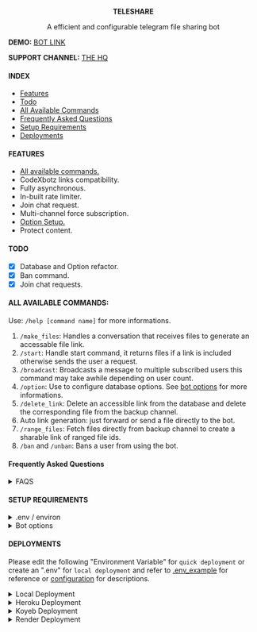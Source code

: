 <p align="center"><b>TELESHARE</b></p>
<p align="center">A efficient and configurable telegram file sharing bot</p>

**DEMO:** [BOT LINK](https://t.me/TelezhareBot?start=IjIwMjQtMDUtMzAgMjM6NTM6Mjci)

**SUPPORT CHANNEL:** [THE HQ](https://t.me/zawshq)

#### INDEX
* [Features](#features)
* [Todo](#todo)
* [All Available Commands](#all-available-commands)
* [Frequently Asked Questions](#frequently-asked-questions)
* [Setup Requirements](#setup-requirements)
* [Deployments](#deployments)

#### FEATURES
- [All available commands.](#all-available-commands)
- CodeXbotz links compatibility.
- Fully asynchronous.
- In-built rate limiter.
- Join chat request.
- Multi-channel force subscription.
- [Option Setup.](#bot-options)
- Protect content.

#### TODO
- [x] Database and Option refactor.
- [x] Ban command.
- [x] Join chat requests.

#### ALL AVAILABLE COMMANDS:
Use: `/help [command name]` for more informations.

1. `/make_files`: Handles a conversation that receives files to generate an accessable file link.
2. `/start`: Handle start command, it returns files if a link is included otherwise sends the user a request.
3. `/broadcast`: Broadcasts a message to multiple subscribed users
this command may take awhile depending on user count.
4. `/option`: Use to configure database options. See [bot options](#bot-options) for more informations.
5. `/delete_link`: Delete an accessible link from the database and delete the corresponding file from the backup channel.
6. Auto link generation: just forward or send a file directly to the bot.
7. `/range_files`: Fetch files directly from backup channel to create a sharable link of ranged file ids.
8. `/ban` and `/unban`: Bans a user from using the bot.

#### Frequently Asked Questions
<details>
<summary>FAQS</summary>

1. How do i disable automatic deletation:

```
/option AUTO_DELETE_SECONDS 0
```

2. Can I disable file backup? It depends on your use case. By default, the bot automatically grabs the files through the Telegram server. If you need to use the links in the future on another bot, backing up the files is mandatory.
3. How to turn on join chat request?

set `PRIVATE_REQUEST` from .env or environment variable to `True`


</details>

#### SETUP REQUIREMENTS
<details id="environment">
<summary>.env / environ</summary>

> You can set up the configuration using either a `.env` file or an `environ variable`. Please refer to the [.env_example](.env_example) file as a reference. Don't forget to add `[` and `]` or brackets if required, as shown in the example file.

[Telegram website](https://my.telegram.org/auth)
- API_ID
- API_HASH

[Bot father](t.me/BotFather)
- BOT_TOKEN

[Mongo database](https://www.mongodb.com)
- MONGO_DB_URL = mongodb+srv

Bot Config
- `BOT_WORKER (int)`: amount of bot workers, default to 8.
- `BOT_SESSION (int)`: bot session name, reads from bot directory.
- `BOT_MAX_MESSAGE_CACHE_SIZE (int)`: amount of message to cache, recommended to cache more than a thousand if your bot is big enough due to scheduling. default to 100.

Main config
- `BACKUP_CHANNEL (int)`: file backup channel.
- `ROOT_ADMINS_ID (list[int])`: bot admins.
- `PRIVATE_REQUEST (bool)`: enable private request on private channel/group. default to `False`.
- `PROTECT_CONTENT (bool)`: disalllow forwarding and saving of files sent by the bot. default to `True`.
- `FORCE_SUB_CHANNELS (list[int] | optional)`: force subscription channels, leave it blank or do not add it on `.env` if you do not need a subscription channel.
- `AUTO_GENERATE_LINK`: toggle auto link generator when file is recieve directly. default to `True`.
</details>

<details id="bot-options">
<summary>Bot options</summary>

- `FORCE_SUB_MESSAGE (str | int)`: message during force subscription.
- `BANNED_USER_MESSAGE (str | int)`: The message to display if user is banned from using the bot.
- `ADDITIONAL_MESSAGE (str | int)`: The message to display after a user recieved a file, set to 0 to disable.
- `START_MESSAGE (str | int)`: a start message.
- `AUTO_DELETE_MESSAGE (str | int)`: an auto delete messages, {} is the amount of minutes.
- `INVALID_LINK_MESSAGE (str | int)`: The message to display when a file link is invalid.
- `FILE_DOES_NOT_EXIST (str | int)`: The message to display when a file does not exists from codexbotz links.

- `AUTO_DELETE_SECONDS (int)`: auto deletion in minutes, is set as {} of AUTO_DELETE_MESSAGE.
- `GLOBAL_MODE (bool)`: toggle everyone to generate a file link.
- `BACKUP_FILES (bool)`: toggle all files to back up.


configure through `/option` command or use `/help option` for more information.

Usage:

    /option key new_value
    /option key [reply to a message]
Example:

    /option AUTO_DELETE_SECONDS 600
    /option FORCE_SUB_MESSAGE [reply to a message.]
</details>

#### DEPLOYMENTS

Please edit the following "Environment Variable" for `quick deployment` or create an ".env" for `local deployment` and refer to [.env_example](.env_example) for reference or [configuration](#environment) for descriptions.

<details>
<summary>Local Deployment</summary>

1. Clone the repo
```
git clone https://github.com/zawsq/Teleshare.git
```
then change directory to Teleshare 
```
cd Teleshare
```

2. Create an .env file refer to [.env_example](.env_example) for referencee.


4. Create an python environment (poetry / virtualenv): `Optional`
```
pip install virtualenv
virtualenv myenv

source myenv/bin/activate

windows:
myenv\Scripts\activate
```
5. Install requirements
```
pip install -r requirements.txt
```

6. Start the bot.
```
python -m bot.main
```


</details>

<details>
<summary>Heroku Deployment</summary>

[![Deploy](https://www.herokucdn.com/deploy/button.svg)](https://heroku.com/deploy?template=https://github.com/zawsq/Teleshare/tree/heroku-deploy)

If this repo cannot be deployed in Heroku, please fork it and deploy it manually using the [heroku-deploy](https://github.com/zawsq/Teleshare/tree/heroku-deploy) branch.
</details>

<details>
<summary>Koyeb Deployment</summary>

[![Deploy to Koyeb](https://www.koyeb.com/static/images/deploy/button.svg)](https://app.koyeb.com/services/deploy?type=git&repository=github.com/AlekBaikHati/Teleshare&branch=main&builder=dockerfile&env%5BAPI_ID%5D=api_id&env%5BAPI_HASH%5D=api_hash&env%5BBOT_TOKEN%5D=bot_token&env%5BMONGO_DB_URL%5D=mongodb_url&env%5BBACKUP_CHANNEL%5D=backup&env%5BROOT_ADMINS_ID%5D=admins&env%5BFORCE_SUB_CHANNELS%5D=force_sub&env%5BLINK_PHOTO%5D=https://i.ibb.co.com/KxFPKjNL/image.png)

Just setup the environment variables and your done.
</details>

<details>
<summary>Render Deployment</summary>

[![Deploy to Render](https://render.com/images/deploy-to-render-button.svg)](https://render.com/deploy)

To deploy on render, fork the main repo and deploy using `Dockerfile`

Setup your Render environment variable refer to [.env_example](.env_example) for reference or [configuration](#environment) for descriptions.
</details>
